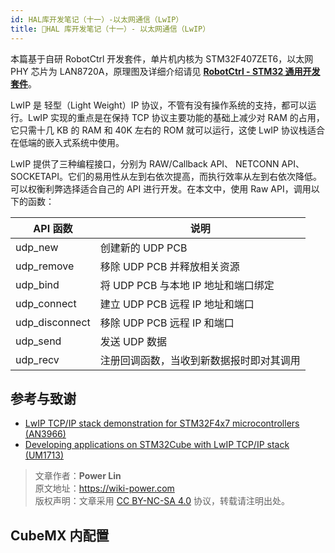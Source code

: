 ```yaml
---
id: HAL库开发笔记（十一）-以太网通信（LwIP）
title: 🚧HAL 库开发笔记（十一）- 以太网通信（LwIP）
---
```


本篇基于自研 RobotCtrl 开发套件，单片机内核为 STM32F407ZET6，以太网 PHY 芯片为 LAN8720A，原理图及详细介绍请见 [**RobotCtrl - STM32 通用开发套件**](https://wiki-power.com/RobotCtrl-STM32%E9%80%9A%E7%94%A8%E5%BC%80%E5%8F%91%E5%A5%97%E4%BB%B6)。

LwIP 是 轻型（Light Weight）IP 协议，不管有没有操作系统的支持，都可以运行。LwIP 实现的重点是在保持 TCP 协议主要功能的基础上减少对 RAM 的占用，它只需十几 KB 的 RAM 和 40K 左右的 ROM 就可以运行，这使 LwIP 协议栈适合在低端的嵌入式系统中使用。

LwIP 提供了三种编程接口，分别为 RAW/Callback API、 NETCONN API、 SOCKETAPI。它们的易用性从左到右依次提高，而执行效率从左到右依次降低。可以权衡利弊选择适合自己的 API 进行开发。在本文中，使用 Raw API，调用以下的函数：

| API 函数       | 说明                                     |
| -------------- | ---------------------------------------- |
| udp_new        | 创建新的 UDP PCB                         |
| udp_remove     | 移除 UDP PCB 并释放相关资源              |
| udp_bind       | 将 UDP PCB 与本地 IP 地址和端口绑定      |
| udp_connect    | 建立 UDP PCB 远程 IP 地址和端口          |
| udp_disconnect | 移除 UDP PCB 远程 IP 和端口              |
| udp_send       | 发送 UDP 数据                            |
| udp_recv       | 注册回调函数，当收到新数据报时即对其调用 |

## 参考与致谢

- [LwIP TCP/IP stack demonstration for STM32F4x7 microcontrollers (AN3966)](https://www.st.com/en/embedded-software/stsw-stm32070.html)
- [Developing applications on STM32Cube with LwIP TCP/IP stack (UM1713)](https://www.st.com/resource/en/user_manual/um1713-developing-applications-on-stm32cube-with-lwip-tcpip-stack-stmicroelectronics.pdf)

> 文章作者：**Power Lin**  
> 原文地址：<https://wiki-power.com>  
> 版权声明：文章采用 [CC BY-NC-SA 4.0](https://creativecommons.org/licenses/by/4.0/deed.zh) 协议，转载请注明出处。

## CubeMX 内配置
